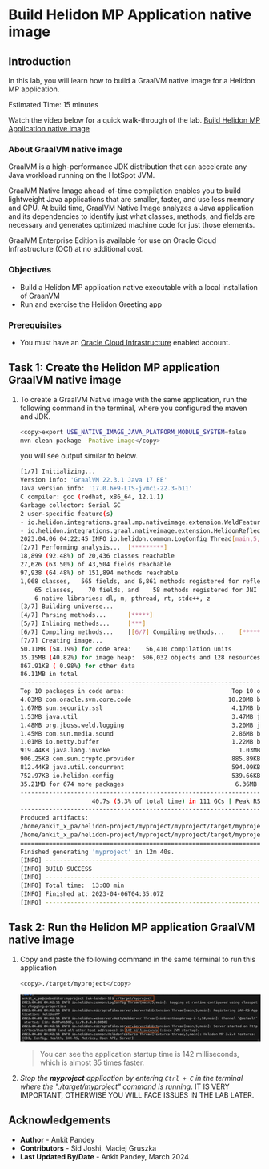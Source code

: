 # Build Helidon MP Application native image

## Introduction

In this lab, you will learn how to build a GraalVM native image for a Helidon MP application.

Estimated Time: 15 minutes

Watch the video below for a quick walk-through of the lab.
[Build Helidon MP Application native image](videohub:1_0hftfgfy)

### About GraalVM native image

GraalVM is a high-performance JDK distribution that can accelerate any Java workload running on the HotSpot JVM.

GraalVM Native Image ahead-of-time compilation enables you to build lightweight Java applications that are smaller, faster, and use less memory and CPU. At build time, GraalVM Native Image analyzes a Java application and its dependencies to identify just what classes, methods, and fields are necessary and generates optimized machine code for just those elements.

GraalVM Enterprise Edition is available for use on Oracle Cloud Infrastructure (OCI) at no additional cost.

### Objectives

* Build a Helidon MP application native executable with a local installation of GraanVM
* Run and exercise the Helidon Greeting app

### Prerequisites

* You must have an [Oracle Cloud Infrastructure](https://cloud.oracle.com/en_US/cloud-infrastructure) enabled account.


## Task 1: Create the Helidon MP application GraalVM native image

1. To create a GraalVM Native image with the same application, run the following command in the terminal, where you configured the maven and JDK.
    ```bash
    <copy>export USE_NATIVE_IMAGE_JAVA_PLATFORM_MODULE_SYSTEM=false
    mvn clean package -Pnative-image</copy>
    ```

    you will see output similar to below.
    ```bash
    [1/7] Initializing...                                                                                  (18.4s @ 0.19GB)
    Version info: 'GraalVM 22.3.1 Java 17 EE'
    Java version info: '17.0.6+9-LTS-jvmci-22.3-b11'
    C compiler: gcc (redhat, x86_64, 12.1.1)
    Garbage collector: Serial GC
    2 user-specific feature(s)
    - io.helidon.integrations.graal.mp.nativeimage.extension.WeldFeature
    - io.helidon.integrations.graal.nativeimage.extension.HelidonReflectionFeature
    2023.04.06 04:22:45 INFO io.helidon.common.LogConfig Thread[main,5,main]: Logging at initialization configured using classpath: /logging.properties
    [2/7] Performing analysis...  [*********]                                                             (208.1s @ 2.13GB)
    18,899 (92.48%) of 20,436 classes reachable
    27,626 (63.50%) of 43,504 fields reachable
    97,938 (64.48%) of 151,894 methods reachable
    1,068 classes,   565 fields, and 6,861 methods registered for reflection
        65 classes,    70 fields, and    58 methods registered for JNI access
        6 native libraries: dl, m, pthread, rt, stdc++, z
    [3/7] Building universe...                                                                             (25.3s @ 3.10GB)
    [4/7] Parsing methods...      [*****]                                                                  (23.1s @ 3.36GB)
    [5/7] Inlining methods...     [***]                                                                     (9.1s @ 1.66GB)
    [6/7] Compiling methods...    [[6/7] Compiling methods...    [********************]                                                  (436.2s @ 2.94GB)
    [7/7] Creating image...                                                                                (20.5s @ 2.37GB)
    50.11MB (58.19%) for code area:    56,410 compilation units
    35.15MB (40.82%) for image heap:  506,032 objects and 128 resources
    867.91KB ( 0.98%) for other data
    86.11MB in total
    -----------------------------------------------------------------------------------------------------------------------
    Top 10 packages in code area:                              Top 10 object types in image heap:
    4.03MB com.oracle.svm.core.code                           10.20MB byte[] for code metadata
    1.67MB sun.security.ssl                                    4.17MB byte[] for java.lang.String
    1.53MB java.util                                           3.47MB java.lang.Class
    1.48MB org.jboss.weld.logging                              3.20MB java.lang.String
    1.45MB com.sun.media.sound                                 2.86MB byte[] for general heap data
    1.01MB io.netty.buffer                                     1.22MB byte[] for reflection metadata
    919.44KB java.lang.invoke                                    1.03MB byte[] for embedded resources
    906.25KB com.sun.crypto.provider                           885.89KB com.oracle.svm.core.hub.DynamicHubCompanion
    812.44KB java.util.concurrent                              594.09KB java.util.HashMap$Node
    752.97KB io.helidon.config                                 539.66KB c.o.svm.core.hub.DynamicHub$ReflectionMetadata
    35.21MB for 674 more packages                               6.36MB for 4412 more object types
    -----------------------------------------------------------------------------------------------------------------------
                        40.7s (5.3% of total time) in 111 GCs | Peak RSS: 5.12GB | CPU load: 1.63
    -----------------------------------------------------------------------------------------------------------------------
    Produced artifacts:
    /home/ankit_x_pa/helidon-project/myproject/myproject/target/myproject (executable)
    /home/ankit_x_pa/helidon-project/myproject/myproject/target/myproject.build_artifacts.txt (txt)
    =======================================================================================================================
    Finished generating 'myproject' in 12m 40s.
    [INFO] ------------------------------------------------------------------------
    [INFO] BUILD SUCCESS
    [INFO] ------------------------------------------------------------------------
    [INFO] Total time:  13:00 min
    [INFO] Finished at: 2023-04-06T04:35:07Z
    [INFO] ------------------------------------------------------------------------

    ```

## Task 2: Run the Helidon MP application GraalVM native image

1. Copy and paste the following command in the same terminal to run this application
    ```bash
    <copy>./target/myproject</copy>
    ```
    ![run native-image](images/run-native.png)
    > You can see the application startup time is 142 milliseconds, which is almost 35 times faster.


2. *Stop the **myproject** application by entering `Ctrl + C` in the terminal where the "./target/myproject" command is running*. IT IS VERY IMPORTANT, OTHERWISE YOU WILL FACE ISSUES IN THE LAB LATER.



## Acknowledgements

* **Author** -  Ankit Pandey
* **Contributors** - Sid Joshi, Maciej Gruszka
* **Last Updated By/Date** - Ankit Pandey, March 2024
